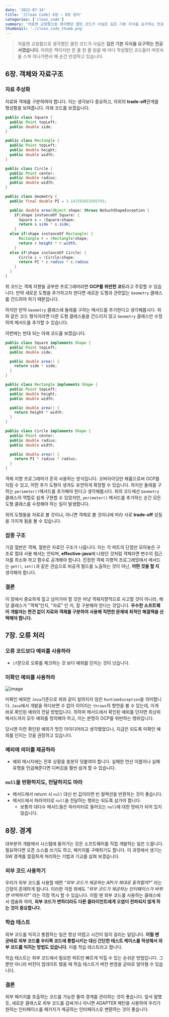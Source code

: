 ```yaml
---
date: '2022-07-14'
title: '[Clean Code] 6장 ~ 8장 정리'
categories: ['clean_code']
summary: '처음엔 교양쯤으로 생각했던 클린 코드가 사실은 깊은 기본 지식을 요구하는 전공서였습니다. 어려운 책이지만 한 줄 한 줄 읽을 때 마다 작성했던 코드들이 머릿속을 스쳐 지나가면서 매 순간 반성하고 있습니다.'
thumbnail: './clean_code_thumb.png'
---
```


> 처음엔 교양쯤으로 생각했던 클린 코드가 사실은 **깊은 기본 지식을 요구하는 전공서였습니다.** 어려운 책이지만 한 줄 한 줄 읽을 때 마다 작성했던 코드들이 머릿속을 스쳐 지나가면서 매 순간 반성하고 있습니다.

## 6장. 객체와 자료구조

### 자료 추상화

자료와 객체를 구분하여야 합니다. 이는 생각보다 중요하고, 의외의 **trade-off**관계를 형성함을 보여줍니다. 아래 코드를 보겠습니다.
```java
public class Square {
  public Point topLeft;
  public double side;
}

public class Rectangle {
  public Point topLeft;
  public double height;
  public double width;
}

public class Circle {
  public Point center;
  public double radius;
  public double width;
}

public class Geometry {
  public final double PI = 3.141592653585793;

  public double area(Object shape) throws NoSuchShapeException {
    if(shape instanceOf Square) {
      Square s = (Square)shape;
      return s.side * s.side;
    }
  else if(shape instanceOf Rectangle) {
      Rectangle r = (Rectangle)shape;
      return r.height * r.width;
    }
  else if(shape instanceOf Circle) {
      Circle c = (Circle)shape;
      return PI * c.radius * c.radius
    }
  }
}
```

위 코드는 객체 지향을 공부한 프로그래머라면 **OCP를 위반한 코드**라고 주장할 수 있습니다. 만약 새로운 도형을 추가하고자 한다면 새로운 도형과 관련없는 `Geometry` 클래스를 건드려야 하기 때문입니다. 

하지만 만약 `Geometry` 클래스에 둘레를 구하는 메서드를 추가한다고 생각해봅시다. 위와 같은 코드 형식이라면 다른 도형 클래스들을 건드리지 않고 `Geometry` 클래스만 수정하여 메서드를 추가할 수 있습니다.

이번에는 반대 되는 아래 코드를 보겠습니다.
```java
public class Square implements Shape {
  public Point topLeft;
  public double side;

  public double area() {
    return side * side;
  }
}

public class Rectangle implements Shape {
  public Point topLeft;
  public double height;
  public double width;

  public double area() {
    return height * width;
  }
}

public class Circle implements Shape {
  public Point center;
  public double radius;
  public double width;

  public double area() {
    return PI * radius * radius;
  }
}
```

객체 지향 프로그래머가 흔히 사용하는 방식입니다. 오버라이딩만 해줌으로써 OCP를 지킬 수 있고, 어떤 추가 도형이 생겨도 유연하게 확장할 수 있습니다. 하지만 둘레를 구하는 `perimeter()`메서드를 추가해야 한다고 생각해봅시다. 위의 코드에선 `Geometry` 클래스의 역할로 쉽게 구현할 수 있었지만, `perimeter()` 메서드를 추가하는 순간 모든 도형 클래스를 수정해야 하는 일이 발생합니다.

위의 도형들을 자료로 볼 것이냐, 아니면 객체로 볼 것이냐에 따라 서로 **trade-off** 성질을 가지게 됨을 볼 수 있습니다.

### 잡종 구조

가끔 절반은 객체, 절반은 자료인 구조가 나옵니다. 이는 각 파트의 단점만 모아놓은 구조로 절대 사용 해서는 안되며, **effective-java**에 나왔던 것처럼 객체라면 변수의 접근자를 최소화 하고 함수로 공개해야 합니다. 진정한 객체 지향적 프로그래밍에서 메서드는 `get()`, `set()`과 같은 관습으로 비공개 필드를 노출하는 것이 아닌, **어떤 것을 할 지** 생각해야 합니다.

### 결론

이 장에서 중요하게 짚고 넘어가야 할 것은 마냥 객체지향적으로 사고할 것이 아니라, 해당 클래스가 "객체"인지, "자료" 인 지, 잘 구분해야 한다는 것입니다. **우수한 소프트웨어 개발자는 편견 없이 자료와 객체를 구분하여 사용해 직면한 문제에 최적인 해결책을 선택해야 합니다.**

## 7장. 오류 처리

### 오류 코드보다 예외를 사용하라

- `if`문으로 오류를 체크하는 것 보다 예외를 던지는 것이 낫습니다. 

### 미확인 예외를 사용하라

![image](https://user-images.githubusercontent.com/26597702/179238046-21b77dae-cd2c-4800-943c-cd6bfb8e3082.png)

미확인 예외란 `Java`기준으로 위와 같이 알려지지 않은 `RuntimeException`을 의미합니다. `Java`에서 개발을 하다보면 수 없이 이어지는 `throws`의 향연을 볼 수 있는데, 이게 바로 확인된 예외의 전달 방법입니다. 최하위 메서드에서 확인된 예외를 던지면 최상위 메서드까지 모두 예외를 정의해야 하고, 이는 분명히 OCP를 위반하는 행위입니다.

당시엔 이런 확인된 예외가 멋진 아이디어라고 생각했었으나, 지금은 되도록 미확인 예외를 던지는 것을 권장하고 있습니다.

### 예외에 의미를 제공하라
- 예외 메시지에는 전후 상황을 충분히 덧붙여야 합니다. 실패한 연산 이름이나 실패 유형을 언급해준다면 디버깅을 훨씬 쉽게 할 수 있습니다.

### `null`을 반환하지도, 전달하지도 마라
- 메서드에서 return 시 `null` 대신 빈 값이라면 빈 컬렉션을 반환하는 것이 좋습니다.
- 메서드에서 파라미터로 `null`을 전달하는 행위는 되도록 삼가야 합니다.
  - 보통의 대다수 메서드들은 파라미터로 들어오는 `null`에 대한 방비가 되어 있지 않습니다.

## 8장. 경계

대부분의 개발에서 시스템에 들어가는 모든 소프트웨어를 직접 개발하는 일은 드뭅니다. 필요하다면 오픈 소스를 쓰기도 하고, 패키지를 구매하기도 합니다. 이 과정에서 생기는 SW 경계를 깔끔하게 처리하는 기법과 기교를 살펴 보겠습니다.

### 외부 코드 사용하기
우리가 외부 코드를 사용할 때면 *"외부 코드가 제공하는 API가 제대로 동작할까?"* 라는 긴장이 존재하게 됩니다. 이러한 걱정 외에도 *"외부 코드가 제공하는 인터페이스가 바뀌면 어떡하지?"* 라는 걱정 역시 할 수 있습니다. 이럴 땐 외부 코드를 사용하는 클래스에서 캡슐화 하여, **외부 코드가 변하더라도 다른 클라이언트에게 오염이 전파되지 않게 하는 것이 중요합니다.**

### 학습 테스트
외부 코드를 익히고 통합하는 일은 항상 어렵고 시간이 많이 걸리는 일입니다. **이럴 땐 곧바로 외부 코드를 우리쪽 코드에 통합시키는 대신 간단한 테스트 케이스를 작성해서 외부 코드를 익히는 방법도 있습니다.** 이를 학습 테스트라고 합니다.

학습 테스트는 외부 코드에서 필요한 파트만 빠르게 익힐 수 있는 손쉬운 방법입니다. 그 뿐만 아니라 버전이 업데이트 됐을 때 학습 테스트가 버전 변경을 곧바로 알아챌 수 있습니다.

### 결론
외부 패키지를 호출하는 코드를 가능한 줄여 경계를 관리하는 것이 좋습니다. 앞서 말했 듯, 새로운 클래스로 외부 코드를 감싸거나 아니면 ADAPTER 패턴을 사용하여 우리가 원하는 인터페이스를 패키지가 제공하는 인터페이스로 변환하는 것이 좋습니다.